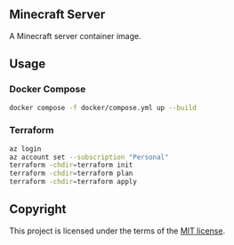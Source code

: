 ## Minecraft Server
A Minecraft server container image.

## Usage
### Docker Compose
```bash
docker compose -f docker/compose.yml up --build
```

### Terraform
```bash
az login
az account set --subscription "Personal"
terraform -chdir=terraform init
terraform -chdir=terraform plan
terraform -chdir=terraform apply
```

## Copyright
This project is licensed under the terms of the [MIT license](/LICENSE).